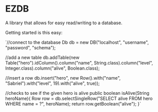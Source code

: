 EZDB
====

A library that allows for easy read/writing to a database.

Getting started is this easy:

`//connect to the database
Db db = new DB("localhost", "username", "password", "schema");

//add a new table
db.addTable(new Table("hero").idColumn().column("name", String.class).column("level", Integer.class).column("alive", Boolean.class);

//insert a row
db.insert("hero", new Row().with("name", "Sabriel").with("level", 19).with("alive", true));

//checks to see if the given hero is alive
public boolean isAlive(String heroName){
  Row row = db.selectSingleRow("SELECT alive FROM hero WHERE name = ?", heroName);
  return row.getBoolean("alive");
}`
